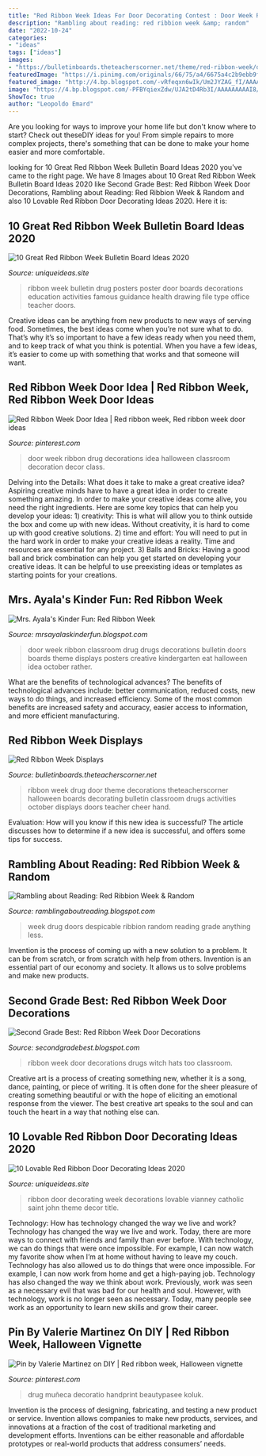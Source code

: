 ```yaml
---
title: "Red Ribbon Week Ideas For Door Decorating Contest : Door Week Ribbon Classroom Drug Drugs Decorations Bulletin Doors Boards Theme Displays Posters Creative Kindergarten Eat Halloween Idea October Rather"
description: "Rambling about reading: red ribbion week &amp; random"
date: "2022-10-24"
categories:
- "ideas"
tags: ["ideas"]
images:
- "https://bulletinboards.theteacherscorner.net/theme/red-ribbon-week/drugfreeme.jpg"
featuredImage: "https://i.pinimg.com/originals/66/75/a4/6675a4c2b9ebb9f2d36f7061f4496fcf.jpg"
featured_image: "http://4.bp.blogspot.com/-vRfeqxn6wIk/Um2JYZAG_fI/AAAAAAAAB80/IpTFV5nnLxo/s1600/IMG_2466.jpg"
image: "https://4.bp.blogspot.com/-PFBYqiexZdw/UJA2tD4Rb3I/AAAAAAAAAI8/EeIUH-sbdqo/s1600/reribbondoor2.JPG"
ShowToc: true
author: "Leopoldo Emard"
---
```



Are you looking for ways to improve your home life but don't know where to start? Check out theseDIY ideas for you! From simple repairs to more complex projects, there's something that can be done to make your home easier and more comfortable.

	

		
looking for 10 Great Red Ribbon Week Bulletin Board Ideas 2020 you've came to the right page. We have 8 Images about 10 Great Red Ribbon Week Bulletin Board Ideas 2020 like Second Grade Best: Red Ribbon Week Door Decorations, Rambling about Reading: Red Ribbion Week &amp; Random and also 10 Lovable Red Ribbon Door Decorating Ideas 2020. Here it is:
		
    
## 10 Great Red Ribbon Week Bulletin Board Ideas 2020

<img loading=lazy src="https://www.uniqueideas.site/wp-content/uploads/bodacious-bulletin-boards-little-miss-sunshine-state.jpg" onerror="this.onerror=null;this.src='https://tse3.mm.bing.net/th?id=OIP.pR4-3XxBk2zLjDk2IepAyAHaHc&amp;pid=15.1';" alt="10 Great Red Ribbon Week Bulletin Board Ideas 2020">

_Source: uniqueideas.site_

>ribbon week bulletin drug posters poster door boards decorations education activities famous guidance health drawing file type office teacher doors. 

	

Creative ideas can be anything from new products to new ways of serving food. Sometimes, the best ideas come when you’re not sure what to do. That’s why it’s so important to have a few ideas ready when you need them, and to keep track of what you think is potential. When you have a few ideas, it’s easier to come up with something that works and that someone will want.

    
## Red Ribbon Week Door Idea | Red Ribbon Week, Red Ribbon Week Door Ideas

<img loading=lazy src="https://i.pinimg.com/originals/66/75/a4/6675a4c2b9ebb9f2d36f7061f4496fcf.jpg" onerror="this.onerror=null;this.src='https://tse4.mm.bing.net/th?id=OIP.mtWbKUOVW8gl1eeYmFKf9wHaNL&amp;pid=15.1';" alt="Red Ribbon Week Door Idea | Red ribbon week, Red ribbon week door ideas">

_Source: pinterest.com_

>door week ribbon drug decorations idea halloween classroom decoration decor class. 

	

Delving into the Details: What does it take to make a great creative idea?
Aspiring creative minds have to have a great idea in order to create something amazing. In order to make your creative ideas come alive, you need the right ingredients. Here are some key topics that can help you develop your ideas: 1) creativity: This is what will allow you to think outside the box and come up with new ideas. Without creativity, it is hard to come up with good creative solutions. 2) time and effort: You will need to put in the hard work in order to make your creative ideas a reality. Time and resources are essential for any project. 3) Balls and Bricks: Having a good ball and brick combination can help you get started on developing your creative ideas. It can be helpful to use preexisting ideas or templates as starting points for your creations.

    
## Mrs. Ayala&#039;s Kinder Fun: Red Ribbon Week

<img loading=lazy src="http://2.bp.blogspot.com/-78UFJCMCoiM/TqSQhgEDR6I/AAAAAAAABAI/gcY87PJRRMQ/s1600/IMAG2824.jpg" onerror="this.onerror=null;this.src='https://tse1.mm.bing.net/th?id=OIP.oNa244sokBrd_jTOFc-sDQHaMY&amp;pid=15.1';" alt="Mrs. Ayala&#039;s Kinder Fun: Red Ribbon Week">

_Source: mrsayalaskinderfun.blogspot.com_

>door week ribbon classroom drug drugs decorations bulletin doors boards theme displays posters creative kindergarten eat halloween idea october rather. 

	

What are the benefits of technological advances?
The benefits of technological advances include: better communication, reduced costs, new ways to do things, and increased efficiency. Some of the most common benefits are increased safety and accuracy, easier access to information, and more efficient manufacturing.

    
## Red Ribbon Week Displays

<img loading=lazy src="https://bulletinboards.theteacherscorner.net/theme/red-ribbon-week/drugfreeme.jpg" onerror="this.onerror=null;this.src='https://tse1.mm.bing.net/th?id=OIP.r7TQ7BSbUS1uZE-P1vXyOgAAAA&amp;pid=15.1';" alt="Red Ribbon Week Displays">

_Source: bulletinboards.theteacherscorner.net_

>ribbon week drug door theme decorations theteacherscorner halloween boards decorating bulletin classroom drugs activities october displays doors teacher cheer hand. 

	

Evaluation: How will you know if this new idea is successful?
The article discusses how to determine if a new idea is successful, and offers some tips for success.

    
## Rambling About Reading: Red Ribbion Week &amp; Random

<img loading=lazy src="http://4.bp.blogspot.com/-vRfeqxn6wIk/Um2JYZAG_fI/AAAAAAAAB80/IpTFV5nnLxo/s1600/IMG_2466.jpg" onerror="this.onerror=null;this.src='https://tse1.mm.bing.net/th?id=OIP.W3kH-C-ei5uRkI6-5vPmtAHaJ4&amp;pid=15.1';" alt="Rambling about Reading: Red Ribbion Week &amp; Random">

_Source: ramblingaboutreading.blogspot.com_

>week drug doors despicable ribbion random reading grade anything less. 

	

Invention is the process of coming up with a new solution to a problem. It can be from scratch, or from scratch with help from others. Invention is an essential part of our economy and society. It allows us to solve problems and make new products.

    
## Second Grade Best: Red Ribbon Week Door Decorations

<img loading=lazy src="https://4.bp.blogspot.com/-PFBYqiexZdw/UJA2tD4Rb3I/AAAAAAAAAI8/EeIUH-sbdqo/s1600/reribbondoor2.JPG" onerror="this.onerror=null;this.src='https://tse2.mm.bing.net/th?id=OIP.b2SloqJHqZIruKz5u88KcgHaJ4&amp;pid=15.1';" alt="Second Grade Best: Red Ribbon Week Door Decorations">

_Source: secondgradebest.blogspot.com_

>ribbon week door decorations drugs witch hats too classroom. 

	

Creative art is a process of creating something new, whether it is a song, dance, painting, or piece of writing. It is often done for the sheer pleasure of creating something beautiful or with the hope of eliciting an emotional response from the viewer. The best creative art speaks to the soul and can touch the heart in a way that nothing else can.

    
## 10 Lovable Red Ribbon Door Decorating Ideas 2020

<img loading=lazy src="https://www.uniqueideas.site/wp-content/uploads/red-ribbon-week-door-decorations-saint-john-vianney-catholic-school.jpg" onerror="this.onerror=null;this.src='https://tse1.mm.bing.net/th?id=OIP.1sy4zW2K5SCboQCv_1aBOgHaJ4&amp;pid=15.1';" alt="10 Lovable Red Ribbon Door Decorating Ideas 2020">

_Source: uniqueideas.site_

>ribbon door decorating week decorations lovable vianney catholic saint john theme decor title. 

	

Technology: How has technology changed the way we live and work?
Technology has changed the way we live and work. Today, there are more ways to connect with friends and family than ever before. With technology, we can do things that were once impossible. For example, I can now watch my favorite show when I’m at home without having to leave my couch. Technology has also allowed us to do things that were once impossible. For example, I can now work from home and get a high-paying job. Technology has also changed the way we think about work. Previously, work was seen as a necessary evil that was bad for our health and soul. However, with technology, work is no longer seen as necessary. Today, many people see work as an opportunity to learn new skills and grow their career.

    
## Pin By Valerie Martinez On DIY | Red Ribbon Week, Halloween Vignette

<img loading=lazy src="https://i.pinimg.com/originals/39/39/c9/3939c9943c163a23f60828ba34f4481e.jpg" onerror="this.onerror=null;this.src='https://tse3.mm.bing.net/th?id=OIP.dgEZMFQunoWVCTIuPZk_egHaVC&amp;pid=15.1';" alt="Pin by Valerie Martinez on DIY | Red ribbon week, Halloween vignette">

_Source: pinterest.com_

>drug muñeca decoratio handprint beautypasee koluk. 

	

Invention is the process of designing, fabricating, and testing a new product or service. Invention allows companies to make new products, services, and innovations at a fraction of the cost of traditional marketing and development efforts. Inventions can be either reasonable and affordable prototypes or real-world products that address consumers’ needs.

